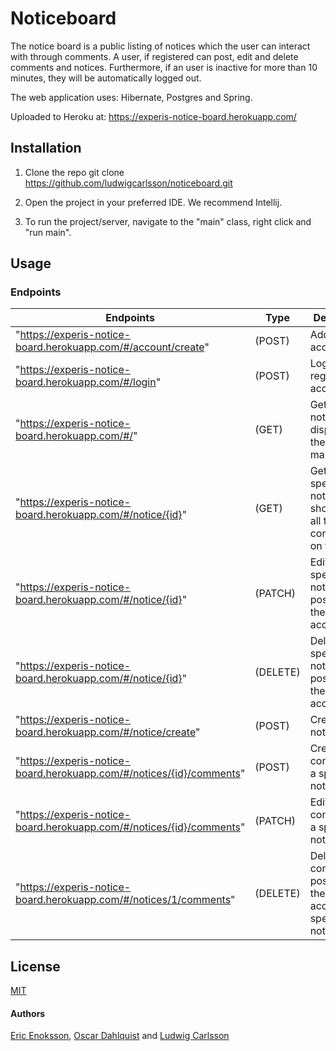 # Noticeboard
The notice board is a public listing of notices which the user can interact with through comments. A user, if registered can post, edit and delete comments and notices. Furthermore, if an user is inactive for more than 10 minutes, they will be automatically logged out. 

The web application uses: Hibernate, Postgres and Spring.

Uploaded to Heroku at: https://experis-notice-board.herokuapp.com/

## Installation
1. Clone the repo
git clone https://github.com/ludwigcarlsson/noticeboard.git

2. Open the project in your preferred IDE. We recommend Intellij.

3. To run the project/server, navigate to the "main" class, right click and "run main".

## Usage 

### Endpoints

Endpoints      | Type |   Description
------------ | ------------| ------------ 
"https://experis-notice-board.herokuapp.com/#/account/create" |(POST)| Adds an account/user
"https://experis-notice-board.herokuapp.com/#/login" |(POST)| Login with a registered account
"https://experis-notice-board.herokuapp.com/#/" |(GET)| Gets all the notices and displays them on the mainpage
"https://experis-notice-board.herokuapp.com/#/notice/{id}" |(GET) | Gets a specific notice and showcases all the comments on the issue
"https://experis-notice-board.herokuapp.com/#/notice/{id}" |(PATCH) | Edits a specific notice posted by the logged in account
"https://experis-notice-board.herokuapp.com/#/notice/{id}" | (DELETE)| Deletes a specific notice posted by the logged in account
"https://experis-notice-board.herokuapp.com/#/notice/create" |(POST)| Creates a notice
"https://experis-notice-board.herokuapp.com/#/notices/{id}/comments" | (POST) |  Creates a comment to a specific notice
"https://experis-notice-board.herokuapp.com/#/notices/{id}/comments" | (PATCH) | Edits a comment to a specific notice
"https://experis-notice-board.herokuapp.com/#/notices/1/comments" |(DELETE) | Deletes a comment posted by the logged in account to a specific notice


## License
[MIT](https://mit-license.org/)

#### Authors
[Eric Enoksson](https://github.com/Bumpfel), [Oscar Dahlquist](https://github.com/Vattenkruka) and [Ludwig Carlsson](https://github.com/ludwigcarlsson)
